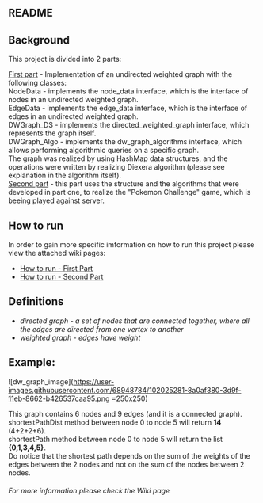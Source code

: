 ## README

## Background <br />

This project is divided into 2 parts:<br />

<ins>First part</ins> - Implementation of an undirected weighted graph with the following classes: <br />
NodeData - implements the node_data interface, which is the interface of nodes in an undirected weighted graph. <br />
EdgeData - implements the edge_data interface, which is the interface of edges in an undirected weighted graph. <br />
DWGraph_DS - implements the directed_weighted_graph interface, which represents the graph itself. <br />
DWGraph_Algo - implements the dw_graph_algorithms interface, which allows performing algorithmic queries on a specific graph. <br />
The graph was realized by using HashMap data structures, and the operations were written by realizing Diexera algorithm (please see explanation in the algorithm itself). <br />
<ins>Second part</ins> - this part uses the structure and the algorithms that were developed in part one, to realize the "Pokemon Challenge" game, which is beeing played against server.

## How to run
In order to gain more specific imformation on how to run this project please view the attached wiki pages:
- [How to run - First Part](https://github.com/Yuval-Moshe/Ex2/wiki/How-To-Run---Weighted-&-Directed-Graph)
- [How to run - Second Part](https://github.com/Yuval-Moshe/Ex2/wiki/How-To-Run---Pokemon-Game)

## Definitions
 * *directed graph - a set of nodes that are connected together, where all the edges are directed from one vertex to another*
 * *weighted graph - edges have weight*
 
## Example:
 
![dw_graph_image](https://user-images.githubusercontent.com/68948784/102025281-8a0af380-3d9f-11eb-8662-b426537caa95.png =250x250)
 
This graph contains 6 nodes and 9 edges (and it is a connected graph).<br />
shortestPathDist method between node 0 to node 5 will return **14** (4+2+2+6).<br />
shortestPath method between node 0 to node 5 will return the list **{0,1,3,4,5}**.<br />
Do notice that the shortest path depends on the sum of the weights of the edges between the 2 nodes
and not on the sum of the nodes between 2 nodes.

###### For more information please check the Wiki page
